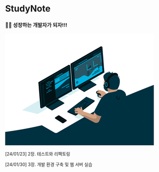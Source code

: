 # StudyNote
### 👨‍💻 성장하는 개발자가 되자!!!

![giphy](assets/giphy-1705839597416-2.gif)

[24/01/23] 2장. 테스트와 리팩토링

[24/01/30] 3장. 개발 환경 구축 및 웹 서버 실습
